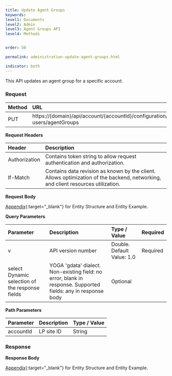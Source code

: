 ```yaml
---
title: Update Agent Groups
keywords:
level1: Documents
level2: Admin
level3: Agent Groups API
level4: Methods


order: 50

permalink: administration-update-agent-groups.html

indicator: both
---
```


This API updates an agent group for a specific account.

### Request

 |Method | URL |
 |:-------- | :----| 
 |PUT|  https://{domain}/api/account/{accountId}/configuration/le-users/agentGroups |

**Request Headers**

 |Header|  Description |
 |:--------  |:------------- |
 |Authorization | Contains token string to allow request authentication and authorization. |
| If-Match | Contains data revision as known by the client. Allows optimization of the backend, networking, and client resources utilization. |

**Request Body**

[Appendix](administration-agent-groups-appendix.html){:target="_blank"} for Entity Structure and Entity Example.

**Query Parameters**

| Parameter | Description | Type / Value | Required |
 |:------------ | :-------------- | :------------  |:--- |
| v | API version number | Double. Default Value: 1.0|  Required |
| select  Dynamic selection of the response fields | YOGA 'gdata' dialect. Non-existing field: no error, blank in response. Supported fields: any in response body | Optional |

**Path Parameters**

 |Parameter | Description  |Type / Value |
 |:-----------  |:------------- | :--------------| 
| accountId | LP site ID | String | 

### Response

**Response Body**

[Appendix](administration-agent-groups-appendix.html){:target="_blank"} for Entity Structure and Entity Example.
